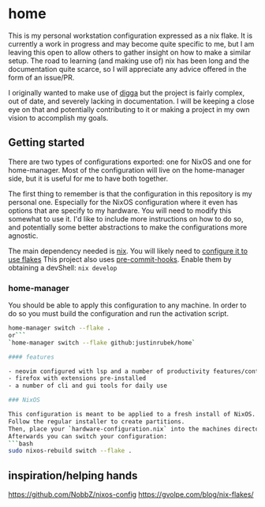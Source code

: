 # home

This is my personal workstation configuration expressed as a nix flake.
It is currently a work in progress and may become quite specific to me,
but I am leaving this open to allow others to gather insight on how to make a similar setup.
The road to learning (and making use of) nix has been long and the documentation quite scarce, so I will appreciate any advice offered in the form of an issue/PR.

I originally wanted to make use of [digga](https://github.com/divnix/digga) but the project is fairly complex, out of date, and severely lacking in documentation. I will be keeping a close eye on that and potentially contributing to it or making a project in my own vision to accomplish my goals.

## Getting started

There are two types of configurations exported: one for NixOS and one for home-manager.
Most of the configuration will live on the home-manager side, but it is useful for me to have both together.

The first thing to remember is that the configuration in this repository is my personal one.
Especially for the NixOS configuration where it even has options that are specify to my hardware.
You will need to modify this somewhat to use it.
I'd like to include more instructions on how to do so, and potentially some better abstractions to make the configurations more agnostic.

The main dependency needed is [nix](https://nixos.org/download.html).
You will likely need to [configure it to use flakes](https://nixos.wiki/wiki/Flakes#Installing_flakes)
This project also uses [pre-commit-hooks](https://github.com/cachix/pre-commit-hooks.nix).
Enable them by obtaining a devShell: `nix develop`

### home-manager

You should be able to apply this configuration to any machine.
In order to do so you must build the configuration and run the activation script.
```bash
home-manager switch --flake .
or```
`home-manager switch --flake github:justinrubek/home`

#### features

- neovim configured with lsp and a number of productivity features/controls
- firefox with extensions pre-installed
- a number of cli and gui tools for daily use

### NixOS

This configuration is meant to be applied to a fresh install of NixOS.
Follow the regular installer to create partitions.
Then, place your `hardware-configuration.nix` into the machines directory and use that in place of `manusya`.
Afterwards you can switch your configuration:
```bash
sudo nixos-rebuild switch --flake .
```
## inspiration/helping hands

https://github.com/NobbZ/nixos-config
https://gvolpe.com/blog/nix-flakes/
